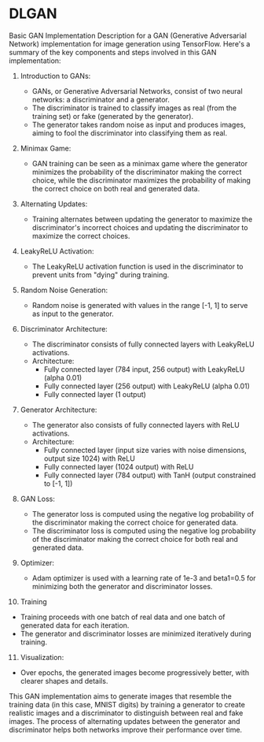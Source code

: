 # DLGAN
Basic GAN Implementation
Description for a GAN (Generative Adversarial Network) implementation for image generation using TensorFlow. Here's a summary of the key components and steps involved in this GAN implementation:
1. Introduction to GANs:
   - GANs, or Generative Adversarial Networks, consist of two neural networks: a discriminator and a generator.
   - The discriminator is trained to classify images as real (from the training set) or fake (generated by the generator).
   - The generator takes random noise as input and produces images, aiming to fool the discriminator into classifying them as real.

2. Minimax Game:
   - GAN training can be seen as a minimax game where the generator minimizes the probability of the discriminator making the correct choice, while the discriminator maximizes the probability of making the correct choice on both real and generated data.

3. Alternating Updates:
   - Training alternates between updating the generator to maximize the discriminator's incorrect choices and updating the discriminator to maximize the correct choices.

4. LeakyReLU Activation:
   - The LeakyReLU activation function is used in the discriminator to prevent units from "dying" during training.

5. Random Noise Generation:
   - Random noise is generated with values in the range [-1, 1] to serve as input to the generator.

6. Discriminator Architecture:
   - The discriminator consists of fully connected layers with LeakyReLU activations.
   - Architecture:
     - Fully connected layer (784 input, 256 output) with LeakyReLU (alpha 0.01)
     - Fully connected layer (256 output) with LeakyReLU (alpha 0.01)
     - Fully connected layer (1 output)

7. Generator Architecture:
   - The generator also consists of fully connected layers with ReLU activations.
   - Architecture:
     - Fully connected layer (input size varies with noise dimensions, output size 1024) with ReLU
     - Fully connected layer (1024 output) with ReLU
     - Fully connected layer (784 output) with TanH (output constrained to [-1, 1])

8. GAN Loss:
   - The generator loss is computed using the negative log probability of the discriminator making the correct choice for generated data.
   - The discriminator loss is computed using the negative log probability of the discriminator making the correct choice for both real and generated data.

9. Optimizer:
   - Adam optimizer is used with a learning rate of 1e-3 and beta1=0.5 for minimizing both the generator and discriminator losses.

10. Training
   - Training proceeds with one batch of real data and one batch of generated data for each iteration.
   - The generator and discriminator losses are minimized iteratively during training.

11. Visualization:
   - Over epochs, the generated images become progressively better, with clearer shapes and details.

This GAN implementation aims to generate images that resemble the training data (in this case, MNIST digits) by training a generator to create realistic images and a discriminator to distinguish between real and fake images. The process of alternating updates between the generator and discriminator helps both networks improve their performance over time.
